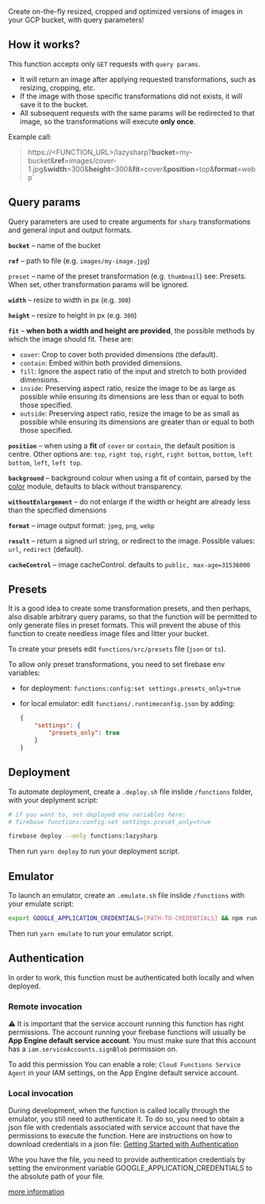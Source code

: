 Create on-the-fly resized, cropped and optimized versions of images in your GCP bucket, with query parameters!

## How it works?

This function accepts only `GET` requests with `query params`.

-   It will return an image after applying requested transformations, such as resizing, cropping, etc.
-   If the image with those specific transformations did not exists, it will save it to the bucket.
-   All subsequent requests with the same params will be redirected to that image, so the transformations will execute **only once**.

Example call:

> https://<FUNCTION_URL>/lazysharp?**bucket**=my-bucket&**ref**=images/cover-1.jpg&**width**=300&**height**=300&**fit**=cover&**position**=top&**format**=webp`

## Query params

Query parameters are used to create arguments for `sharp` transformations and general input and output formats.

**`bucket`** – name of the bucket

**`ref`** – path to file (e.g. `images/my-image.jpg`)

`preset` – name of the preset transformation (e.g. `thumbnail`) see: Presets. When set, other transformation params will be ignored.

**`width`** – resize to width in px (e.g. `300`)

**`height`** – resize to height in px (e.g. `300`)

**`fit`** – **when both a width and height are provided**, the possible methods by which the image should fit. These are:

-   `cover`: Crop to cover both provided dimensions (the default).
-   `contain`: Embed within both provided dimensions.
-   `fill`: Ignore the aspect ratio of the input and stretch to both provided dimensions.
-   `inside`: Preserving aspect ratio, resize the image to be as large as possible while ensuring its dimensions are less than or equal to both those specified.
-   `outside`: Preserving aspect ratio, resize the image to be as small as possible while ensuring its dimensions are greater than or equal to both those specified.

**`position`** – when using a **fit** of `cover` or `contain`, the default position is centre. Other options are:
`top`, `right top`, `right`, `right bottom`, `bottom`, `left bottom`, `left`, `left top`.

**`background`** – background colour when using a fit of contain, parsed by the [color](https://www.npmjs.org/package/color) module, defaults to black without transparency.

**`withoutEnlargement`** – do not enlarge if the width or height are already less than the specified dimensions

**`format`** – image output format: `jpeg`, `png`, `webp`

**`result`** – return a signed url string, or redirect to the image. Possible values: `url`, `redirect` (default).

**`cacheControl`** – image cacheControl. defaults to `public, max-age=31536000`

## Presets

It is a good idea to create some transformation presets, and then perhaps, also disable arbitrary query params, so that the function will be permitted to only generate files in preset formats. This will prevent the abuse of this function to create needless image files and litter your bucket.

To create your presets edit `functions/src/presets` file (`json` or `ts`).

To allow only preset transformations, you need to set firebase env variables:

-   for deployment: `functions:config:set settings.presets_only=true`

-   for local emulator: edit `functions/.runtimeconfig.json` by adding:

    ```json
    {
    	"settings": {
    		"presets_only": true
    	}
    }
    ```

## Deployment

To automate deployment, create a `.deploy.sh` file inslide `/functions` folder, with your deplyment script:

```sh
# if you want to, set deployed env variables here:
# firebase functions:config:set settings.preset_only=true

firebase deploy --only functions:lazysharp
```

Then run `yarn deploy` to run your deployment script.

## Emulator

To launch an emulator, create an `.emulate.sh` file inslide `/functions` with your emulate script:

```sh
export GOOGLE_APPLICATION_CREDENTIALS=[PATH-TO-CREDENTIALS] && npm run build && firebase emulators:start --only functions
```

Then run `yarn emulate` to run your emulator script.

## Authentication

In order to work, this function must be authenticated both locally and when deployed.

### Remote invocation

⚠️ It is important that the service account running this function has right permissions.
The account running your firebase functions will usually be **App Engine default service account**. You must make sure that this account has a `iam.serviceAccounts.signBlob` permission on.

To add this permission You can enable a role: `Cloud Functions Service Agent` in your IAM settings, on the App Engine default service account.

### Local invocation

During development, when the function is called locally through the emulator, you still need to authenticate it. To do so, you need to obtain a json file with credentials associated with service account that have the permissions to execute the function. Here are instructions on how to download credentials in a json file: [Getting Started with Authentication](https://cloud.google.com/docs/authentication/getting-started)

Whe you have the file, you need to provide authentication credentials by setting the environment variable GOOGLE_APPLICATION_CREDENTIALS to the absolute path of your file.

[more information](https://cloud.google.com/docs/authentication/getting-started)
